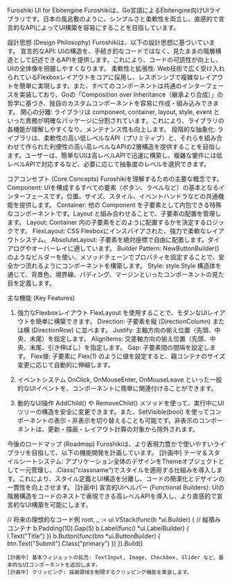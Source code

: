 Furoshiki UI for Ebitengine
Furoshikiは、Go言語によるEbitengine向けUIライブラリです。日本の風呂敷のように、シンプルさと柔軟性を両立し、直感的で宣言的なAPIによってUI構築を容易にすることを目指しています。

設計思想 (Design Philosophy)
Furoshikiは、以下の設計思想に基づいています。
    宣言的なAPI: UIの構造を、手続き的なコードではなく、見たままの階層構造として記述できるAPIを提供します。これにより、コードの可読性が向上し、UIの全体像を把握しやすくなります。
    柔軟性と拡張性: Web技術で広く受け入れられているFlexboxレイアウトをコアに採用し、レスポンシブで複雑なレイアウトを簡単に実現します。また、すべてのコンポーネントは共通のインターフェースを実装しており、Goの「Composition over Inheritance（継承より合成）」の哲学に基づき、独自のカスタムコンポーネントを容易に作成・組み込みできます。
    関心の分離: ライブラリは component, container, layout, style, event といった責務が明確なパッケージに分割されています。これにより、ライブラリの各機能が理解しやすくなり、メンテナンス性も向上します。
    段階的な抽象化: ライブラリは、柔軟性の高い低レベルなAPI（プリミティブ）と、それらを組み合わせて作られた利便性の高い高レベルなAPIの2層構造を提供することを目指します。ユーザーは、簡単なUIは高レベルAPIで迅速に構築し、複雑な要件には低レベルAPIで対応するなど、必要に応じて抽象度のレベルを選択できます。

コアコンセプト (Core Concepts)
Furoshikiを理解するための主要な概念です。
    Component: UIを構成するすべての要素（ボタン、ラベルなど）の基本となるインターフェースです。位置、サイズ、スタイル、イベントハンドラなどの共通機能を提供します。
    Container: 他の Component を子要素として内包できる特殊なコンポーネントです。Layout と組み合わせることで、子要素の配置を管理します。
    Layout: Container 内の子要素をどのように配置するかを決定するロジックです。
        FlexLayout: CSS Flexboxにインスパイアされた、強力で柔軟なレイアウトシステム。
        AbsoluteLayout: 子要素を絶対座標で自由に配置します。ダイアログやオーバーレイに適しています。
    Builder Pattern: NewButtonBuilder() のようなビルダーを使い、メソッドチェーンでプロパティを設定することで、安全かつ流れるようにコンポーネントを構築します。
    Style: style.Style 構造体を通じて、背景色、境界線、パディング、マージンといったコンポーネントの見た目を定義します。

主な機能 (Key Features)
1. 強力なFlexboxレイアウト
FlexLayout を使用することで、モダンなUIレイアウトを簡単に構築できます。
    Direction: 子要素を縦 (DirectionColumn) または横 (DirectionRow) に並べます。
    Justify: 主軸方向の揃え位置（先頭、中央、末尾）を指定します。
    AlignItems: 交差軸方向の揃え位置（先頭、中央、末尾、引き伸ばし）を指定します。
    Gap: 子要素間の間隔を設定します。
    Flex値: 子要素に Flex(1) のように値を設定すると、親コンテナのサイズ変更に応じて自動的に伸縮します。

2. イベントシステム
OnClick, OnMouseEnter, OnMouseLeave といった一般的なUIイベントを、コンポーネントに簡単に関連付けることができます。

3. 動的なUI操作
AddChild() や RemoveChild() メソッドを使って、実行中にUIツリーの構造を安全に変更できます。また、SetVisible(bool) を使ってコンポーネントの表示・非表示を切り替えることも可能です。非表示のコンポーネントは、更新・描画・レイアウト計算の対象から除外されます。

今後のロードマップ (Roadmap)
Furoshikiは、より表現力豊かで使いやすいライブラリを目指して、以下の機能開発を計画しています。
    [計画中] テーマ＆スタイルシートシステム: アプリケーション全体のデザインをThemeオブジェクトとして一元管理し、.Class("classname")でスタイルを適用する仕組みを導入します。これにより、スタイル定義とUI構造を分離し、コードの簡潔化とデザインの一貫性を向上させます。
    [計画中] 宣言的UIヘルパー (Functional Builders): UIの階層構造をコードのネストで表現できる高レベルAPIを導入し、より直感的で宣言的なUI構築を可能にします。

// 将来の理想的なコード例
root, _ := ui.VStack(func(b *ui.Builder) { // 縦積みコンテナ
    b.Padding(10).Gap(5)
    b.Label(func(l *ui.LabelBuilder) { l.Text("Title") })
    b.Button(func(btn *ui.ButtonBuilder) {
        btn.Text("Submit").Class("primary")
    })
}).Build()

	[計画中] 基本ウィジェットの拡充: TextInput, Image, Checkbox, Slider など、基本的なUIコンポーネントを追加します。
	[計画中] クリッピング: 描画領域を制限するクリッピング機能を実装します。